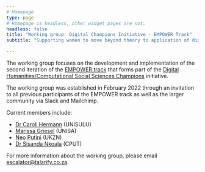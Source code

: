 ```yaml
---
# Homepage
type: page
# Homepage is headless, other widget pages are not.
headless: false
title: "Working group: Digital Champions Initiative - EMPOWER Track"
subtitle: "Supporting women to move beyond theory to application of digital & computational research skills"

---
```


The working group focuses on the development and implementation of the second iteration of the [EMPOWER track](../../champions/empower/) that forms part of the [Digital Humanities/Computational Social Sciences Champions](../../champions/overview/) initiative.

The working group was established in February 2022 through an invitation to all previous participants of the EMPOWER track as well as the larger community via Slack and Mailchimp.

Current members include:
- [Dr Caroll Hermann](../../authors/caroll_hermann/) (UNISULU)
- [Marissa Griesel](../../authors/marissa_griesel/) (UNISA)
- [Neo Putini](../../authors/neo_putini/) (UKZN)
- [Dr Sisanda Nkoala](../../authors/sisanda_nkoala/) (CPUT)

For more information about the working group, please email [escalator@talarify.co.za](mailto:escalator@talarify.co.za).